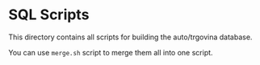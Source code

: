 # SQL Scripts

This directory contains all scripts for building the auto/trgovina database.

You can use `merge.sh` script to merge them all into one script.
